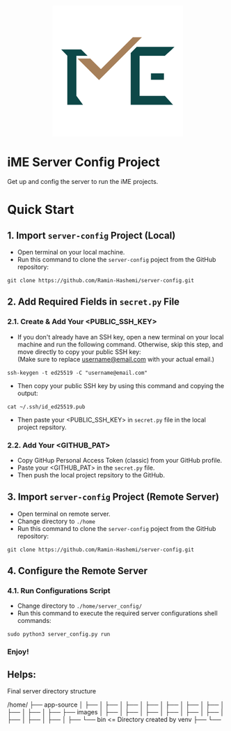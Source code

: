 <div align="center">
 <img alt="iME" height="300px" src="assets/ime_logo.png">
</div>

# iME Server Config Project

Get up and config the server to run the iME projects.


# Quick Start

## 1. Import `server-config` Project (Local)
- Open terminal on your local machine.
- Run this command to clone the `server-config` poject from the GitHub repository:
```
git clone https://github.com/Ramin-Hashemi/server-config.git
```
## 2. Add Required Fields in `secret.py` File
  ### 2.1. Create & Add Your <PUBLIC_SSH_KEY>
  - If you don't already have an SSH key, open a new terminal on your local machine and run the following command. Otherwise, skip this step, and move directly to copy your public SSH key:  
  (Make sure to replace <username@email.com> with your actual email.)
  ```
  ssh-keygen -t ed25519 -C "username@email.com"
  ```
  - Then copy your public SSH key by using this command and copying the output:
  ```
  cat ~/.ssh/id_ed25519.pub
  ```
  - Then paste your <PUBLIC_SSH_KEY> in `secret.py` file in the local project repsitory.
  ### 2.2. Add Your <GITHUB_PAT>
  - Copy GitHup Personal Access Token (classic) from your GitHub profile.
  - Paste your <GITHUB_PAT> in the `secret.py` file.
  - Then push the local project repsitory to the GitHub.
## 3. Import `server-config` Project (Remote Server)
- Open terminal on remote server.
- Change directory to `./home`
- Run this command to clone the `server-config` poject from the GitHub repository:
```
git clone https://github.com/Ramin-Hashemi/server-config.git
```
## 4. Configure the Remote Server
  ### 4.1. Run Configurations Script
  - Change directory to `./home/server_config/`
  - Run this command to execute the required server configurations shell commands:
  ```
  sudo python3 server_config.py run
  ```

### Enjoy!


## Helps:


 Final server directory structure

/home/
├── app-source
│   ├── 
│   ├── 
│   ├── 
│   ├── 
│   ├── 
│   ├── 
│   ├── 
│   ├── 
│   ├── 
│   ├── 
├── images
│   ├── 
│   ├── 
│   ├── 
│   ├── 
│   ├── 
│   ├── 
│   ├── 
│   ├── 
│   ├── 
│   ├── 
└──  bin                          <= Directory created by venv
    ├── 
    └── 
